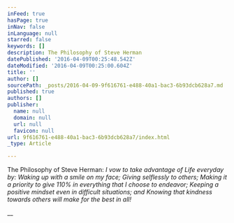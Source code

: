 ```yaml
---
inFeed: true
hasPage: true
inNav: false
inLanguage: null
starred: false
keywords: []
description: The Philosophy of Steve Herman
datePublished: '2016-04-09T00:25:48.542Z'
dateModified: '2016-04-09T00:25:00.604Z'
title: ''
author: []
sourcePath: _posts/2016-04-09-9f616761-e488-40a1-bac3-6b93dcb628a7.md
published: true
authors: []
publisher:
  name: null
  domain: null
  url: null
  favicon: null
url: 9f616761-e488-40a1-bac3-6b93dcb628a7/index.html
_type: Article

---
```

The Philosophy of Steve Herman: _I vow to take
advantage of Life everyday by: Waking
up with a smile on my face; Giving
selflessly to others; Making
it a priority to give 110% in everything that I choose to endeavor; Keeping
a positive mindset even in difficult situations; and Knowing
that kindness towards others will make for the best in all!_

__